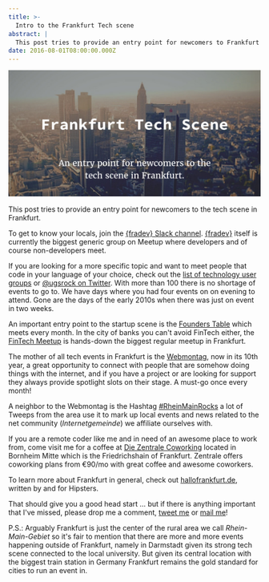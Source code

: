 ```yaml
---
title: >-
  Intro to the Frankfurt Tech scene
abstract: |
  This post tries to provide an entry point for newcomers to Frankfurt
date: 2016-08-01T08:00:00.000Z
---
```


![Intro to the Frankfurt Tech scene](../media/intro-to-the-frankfurt-tech-scene.jpg)

This post tries to provide an entry point for newcomers to the tech scene in
Frankfurt.

To get to know your locals, join the
[{fradev} Slack channel](https://fradev.herokuapp.com/).
[{fradev}](http://www.meetup.com/de-DE/Frankfurt-Developers/) itself is
currently the biggest generic group on Meetup where developers and of course
non-developers meet.

If you are looking for a more specific topic and want to meet people that code
in your language of your choice, check out the
[list of technology user groups](https://usergroups.rheinmainrocks.de/) or
[@ugsrock on Twitter](https://twitter.com/ugsrock). With more than 100 there is
no shortage of events to go to. We have days where you had four events on on
evening to attend. Gone are the days of the early 2010s when there was just on
event in two weeks.

An important entry point to the startup scene is the
[Founders Table](http://www.meetup.com/de-DE/Grunderstammtisch-Founders-Table-FrankfurtRheinMain/)
which meets every month. In the city of banks you can't avoid FinTech either,
the
[FinTech Meetup](http://www.meetup.com/de-DE/FinTech-in-and-around-Frankfurt/)
is hands-down the biggest regular meetup in Frankfurt.

The mother of all tech events in Frankfurt is the
[Webmontag](http://www.wmfra.de/), now in its 10th year, a great opportunity to
connect with people that are somehow doing things with the internet, and if you
have a project or are looking for support they always provide spotlight slots on
their stage. A must-go once every month!

A neighbor to the Webmontag is the Hashtag
[#RheinMainRocks](https://twitter.com/search?f=tweets&q=%23RheinMainRocks) a lot
of Tweeps from the area use it to mark up local events and news related to the
net community (_Internetgemeinde_) we affiliate ourselves with.

If you are a remote coder like me and in need of an awesome place to work from,
come visit me for a coffee at
[Die Zentrale Coworking](https://www.die-zentrale-ffm.de/) located in Bornheim
Mitte which is the Friedrichshain of Frankfurt. Zentrale offers coworking plans
from €90/mo with great coffee and awesome coworkers.

To learn more about Frankfurt in general, check out
[hallofrankfurt.de](https://hallofrankfurt.de/), written by and for Hipsters.

That should give you a good head start … but if there is anything important that
I've missed, please drop me a comment,
[tweet me](https://twitter.com/coderbyheart) or
[mail me](mailto:m@coderbyheart.com)!

P.S.: Arguably Frankfurt is just the center of the rural area we call
_Rhein-Main-Gebiet_ so it's fair to mention that there are more and more events
happening outside of Frankfurt, namely in Darmstadt given its strong tech scene
connected to the local university. But given its central location with the
biggest train station in Germany Frankfurt remains the gold standard for cities
to run an event in.
